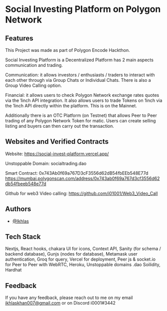 
# Social Investing Platform on Polygon Network 



## Features

This Project was made as part of Polygon Encode Hackthon. 

Social Investing Platform is a Decentralized Platform has 2 main aspects communication and trading. 

Communication: it allows investors / enthusiasts / traders to interact with each other through via Group Chats or Individual Chats. There is also a Group Video Calling option. 

Financial: it allows users to check Polygon Network exchange rates quotes via the 1inch API integration. It also allows users to trade Tokens on 1inch via the 1inch API directly within the platform. This is on the Mainnet.

Additionally there is an OTC Platform (on Testnet) that allows Peer to Peer trading of any Polygon Network Token for matic. Users can create selling listing and buyers can then carry out the transaction. 


## Websites and Verified Contracts 


Website: https://social-invest-platform.vercel.app/  

Unstoppable Domain: socialtrading.dao


Smart Contract: 0x743Ab0f69a767D3cF3556d62dB54fbEEb548E77d https://mumbai.polygonscan.com/address/0x743ab0f69a767d3cf3556d62db54fbeeb548e77d

Github for web3 Video calling: https://github.com/i01001/Web3_Video_Call


## Authors

- [@Ikhlas](https://www.github.com/i01001)


## Tech Stack


Nextjs, 
React hooks, 
chakara UI for icons, 
Context API, 
Sanity (for schema / backend database), 
Gunjs (nodes for database), 
Metamask user authentication, 
Groq for query, 
Vercel for deployment, 
Peer js & socket.io for Peer to Peer with WebRTC, 
Heroku, 
Unstoppable domains .dao
Soilidity,
Hardhat

## Feedback

If you have any feedback, please reach out to me on my email ikhlaskhan007@gmail.com or on Discord i0001#3442
